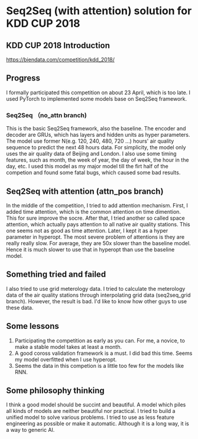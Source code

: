 # Seq2Seq (with attention) solution for KDD CUP 2018

## KDD CUP 2018 Introduction

https://biendata.com/competition/kdd_2018/

## Progress
I formally participated this competition on about 23 April, which is too late. I used PyTorch to implemented some models base on Seq2Seq framework.

### Seq2Seq （no_attn branch)
This is the basic Seq2Seq framework, also the baseline. The encoder and decoder are GRUs, which has layers and hidden units as hyper parameters. The model use former N(e.g. 120, 240, 480, 720 ...) hours' air quality sequence to predict the next 48 hours data. For simplicity, the model only uses the air quality data of Beijing and London. I also use some timing features, such as month, the week of year, the day of week, the hour in the day, etc. I used this model as my major model till the firt half of the competion and found some fatal bugs, which caused some bad results.

## Seq2Seq with attention (attn_pos branch)
In the middle of the competition, I tried to add attention mechanism. First, I added time attention, which is the common attention on time dimention. This for sure improve the socre. After that, I tried another so called space attention, which actually pays attention to all native air quality stations. This one seems not as good as time attention. Later, I kept it as a hyper parameter in hyperopt. The most severe problem of attentions is they are really really slow. For average, they are 50x slower than the baseline model. Hence it is much slower to use that in hyperopt than use the baseline model.

## Something tried and failed
I also tried to use grid meterology data. I tried to calculate the meterology data of the air quality stations through interpolating grid data (seq2seq_grid branch). However, the result is bad. I'd like to know how other guys to use these data.

## Some lessons
1. Participating the competition as early as you can. For me, a novice, to make a stable model takes at least a month. 
2. A good coross validation framework is a must. I did bad this time. Seems my model overfitted when I use hyperopt.
3. Seems the data in this competion is a little too few for the models like RNN.

## Some philosophy thinking
I think a good model should be succint and beautiful. A model which piles all kinds of models are neither beautiful nor practical. I tried to build a unified model to solve various problems. I tried to use as less feature engineering as possible or make it automatic. Although it is a long way, it is a way to generic AI. 




